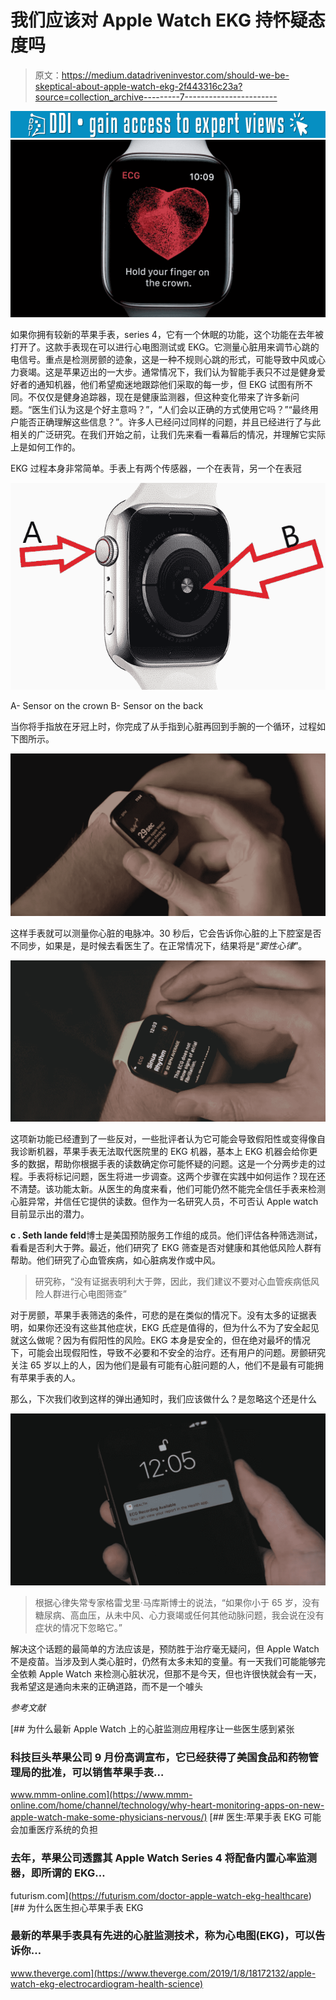 # 我们应该对 Apple Watch EKG 持怀疑态度吗

> 原文：<https://medium.datadriveninvestor.com/should-we-be-skeptical-about-apple-watch-ekg-2f443316c23a?source=collection_archive---------7----------------------->

[![](img/32684b91b1d8ecb23dc49a9169177409.png)](http://www.track.datadriveninvestor.com/1B9E)![](img/283a7e0e1c6934dc308a84dd912138ae.png)

如果你拥有较新的苹果手表，series 4，它有一个休眠的功能，这个功能在去年被打开了。这款手表现在可以进行心电图测试或 EKG。它测量心脏用来调节心跳的电信号。重点是检测房颤的迹象，这是一种不规则心跳的形式，可能导致中风或心力衰竭。这是苹果迈出的一大步。通常情况下，我们认为智能手表只不过是健身爱好者的通知机器，他们希望痴迷地跟踪他们采取的每一步，但 EKG 试图有所不同。不仅仅是健身追踪器，现在是健康监测器，但这种变化带来了许多新问题。“医生们认为这是个好主意吗？”，“人们会以正确的方式使用它吗？”“最终用户能否正确理解这些信息？”。许多人已经问过同样的问题，并且已经进行了与此相关的广泛研究。在我们开始之前，让我们先来看一看幕后的情况，并理解它实际上是如何工作的。

EKG 过程本身非常简单。手表上有两个传感器，一个在表背，另一个在表冠

![](img/a7be08332db7f7ea19fc4c55210c0b3f.png)

A- Sensor on the crown B- Sensor on the back

当你将手指放在牙冠上时，你完成了从手指到心脏再回到手腕的一个循环，过程如下图所示。

![](img/0dd935adc96b17b984e50afc1b7df472.png)

这样手表就可以测量你心脏的电脉冲。30 秒后，它会告诉你心脏的上下腔室是否不同步，如果是，是时候去看医生了。在正常情况下，结果将是“*窦性心律*”。

![](img/e7f16c149a2cd0719d6b2085b2bfd07c.png)

这项新功能已经遭到了一些反对，一些批评者认为它可能会导致假阳性或变得像自我诊断机器，苹果手表无法取代医院里的 EKG 机器，基本上 EKG 机器会给你更多的数据，帮助你根据手表的读数确定你可能怀疑的问题。这是一个分两步走的过程。手表将标记问题，医生将进一步调查。这两个步骤在实践中如何运作？现在还不清楚。该功能太新。从医生的角度来看，他们可能仍然不能完全信任手表来检测心脏异常，并信任它提供的读数。但作为一名研究人员，不可否认 Apple watch 目前显示出的潜力。

**c . Seth lande feld**博士是美国预防服务工作组的成员。他们评估各种筛选测试，看看是否利大于弊。最近，他们研究了 EKG 筛查是否对健康和其他低风险人群有帮助。他们研究了心血管疾病，如心脏病发作或中风。

> 研究称，“没有证据表明利大于弊，因此，我们建议不要对心血管疾病低风险人群进行心电图筛查”

对于房颤，苹果手表筛选的条件，可悲的是在类似的情况下。没有太多的证据表明，如果你还没有这些其他症状，EKG 氏症是值得的，但为什么不为了安全起见就这么做呢？因为有假阳性的风险。EKG 本身是安全的，但在绝对最坏的情况下，可能会出现假阳性，导致不必要和不安全的治疗。还有用户的问题。房颤研究关注 65 岁以上的人，因为他们是最有可能有心脏问题的人，他们不是最有可能拥有苹果手表的人。

那么，下次我们收到这样的弹出通知时，我们应该做什么？是忽略这个还是什么

![](img/0f9bdf31d8c408bf0ed473d55ccae06a.png)

> 根据心律失常专家格雷戈里·马库斯博士的说法，“如果你小于 65 岁，没有糖尿病、高血压，从未中风、心力衰竭或任何其他动脉问题，我会说在没有症状的情况下忽略它。”

解决这个话题的最简单的方法应该是，预防胜于治疗毫无疑问，但 Apple Watch 不是疫苗。当涉及到人类心脏时，仍然有太多未知的变量。有一天我们可能能够完全依赖 Apple Watch 来检测心脏状况，但那不是今天，但也许很快就会有一天，我希望这是通向未来的正确道路，而不是一个噱头

*参考文献*

[](https://www.mmm-online.com/home/channel/technology/why-heart-monitoring-apps-on-new-apple-watch-make-some-physicians-nervous/) [## 为什么最新 Apple Watch 上的心脏监测应用程序让一些医生感到紧张

### 科技巨头苹果公司 9 月份高调宣布，它已经获得了美国食品和药物管理局的批准，可以销售苹果手表…

www.mmm-online.com](https://www.mmm-online.com/home/channel/technology/why-heart-monitoring-apps-on-new-apple-watch-make-some-physicians-nervous/) [](https://futurism.com/doctor-apple-watch-ekg-healthcare) [## 医生:苹果手表 EKG 可能会加重医疗系统的负担

### 去年，苹果公司透露其 Apple Watch Series 4 将配备内置心率监测器，即所谓的 EKG…

futurism.com](https://futurism.com/doctor-apple-watch-ekg-healthcare) [](https://www.theverge.com/2019/1/8/18172132/apple-watch-ekg-electrocardiogram-health-science) [## 为什么医生担心苹果手表 EKG

### 最新的苹果手表具有先进的心脏监测技术，称为心电图(EKG)，可以告诉你…

www.theverge.com](https://www.theverge.com/2019/1/8/18172132/apple-watch-ekg-electrocardiogram-health-science)